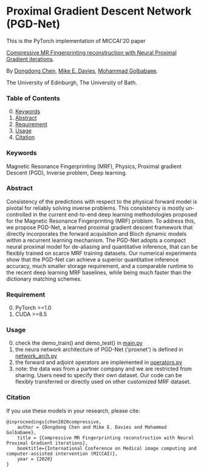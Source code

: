 # Proximal Gradient Descent Network (PGD-Net)
This is the PyTorch implementation of MICCAI'20 paper

[Compressive MR Fingerprinting reconstruction with Neural Proximal Gradient iterations](https://arxiv.org/pdf/2006.15271.pdf).

By [Dongdong Chen](http://dongdongchen.com), [Mike E. Davies](https://scholar.google.co.uk/citations?user=dwmfR3oAAAAJ&hl=en), [Mohammad Golbabaee](https://mgolbabaee.wordpress.com/).

The University of Edinburgh, The University of Bath.

### Table of Contents
0. [Keywords](#Keywords)
0. [Abstract](#Abstract)
0. [Requirement](#Requirement)
0. [Usage](#Usage)
0. [Citation](#citation)

### Keywords

Magnetic Resonance Fingerprinting (MRF), Physics, Proximal gradient Descent (PGD), Inverse problem, Deep learning.

### Abstract

Consistency of the predictions with respect to the physical forward model is pivotal for reliably solving inverse problems. This consistency is mostly un-controlled in the current end-to-end deep learning methodologies proposed for the Magnetic Resonance Fingerprinting (MRF) problem. To address this, we propose PGD-Net, a learned proximal gradient descent framework that directly incorporates the forward acquisition and Bloch dynamic models within a recurrent learning mechanism. The PGD-Net adopts a compact neural proximal model for de-aliasing and quantitative inference, that can be flexibly trained on scarce MRF training datasets. Our numerical experiments show that the PGD-Net can achieve a superior quantitative inference accuracy, much smaller storage requirement, and a comparable runtime to the recent deep learning MRF baselines, while being much faster than the dictionary matching schemes.

### Requirement
0. PyTorch >=1.0
0. CUDA >=8.5

### Usage
0. check the demo_train() and demo_test() in [main.py](https://github.com/edongdongchen/PGD-Net/blob/master/main.py)
0. the neura network architecture of PGD-Net ('proxnet') is defined in [network_arch.py](https://github.com/edongdongchen/PGD-Net/blob/master/network_arch.py)
0. the forward and adjoint operators are implemented in [operators.py](https://github.com/edongdongchen/PGD-Net/blob/master/operators.py)
0. note: the data was from a partner company and we are restricted from sharing. Users need to specify their own dataset. Our code can be flexibly transferred or directly used on other customized MRF dataset.

### Citation

If you use these models in your research, please cite:

	@inproceedings{chen2020compressive,
		author = {Dongdong Chen and Mike E. Davies and Mohammad Golbabaee},
		title = {Compressive MR Fingerprinting reconstruction with Neural Proximal Gradient iterations},
		booktitle={International Conference on Medical image computing and computer-assisted intervention (MICCAI)},
		year = {2020}
	}
